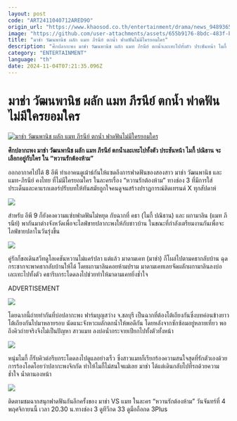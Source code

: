 ```yaml
---
layout: post
code: "ART2411040712ARED9O"
origin_url: "https://www.khaosod.co.th/entertainment/drama/news_9489365"
image: "https://github.com/user-attachments/assets/655b9176-8bdc-483f-b02a-6002976644d8"
title: "มาช่า วัฒนพานิช ผลัก แมท ภีรนีย์ ตกน้ำ ฟาดฟันไม่มีใครยอมใคร"
description: "ศึกปลากะพง มาช่า วัฒนพานิช ผลัก แมท ภีรนีย์ ตกน้ำเละเทะไปทั้งตัว ประชันหน้า ไมกี้ ปณิธาน จะเลือกอยู่กับใคร ใน “หวานรักต้องห้าม”"
category: "ENTERTAINMENT"
language: "th"
date: 2024-11-04T07:21:35.096Z
---
```


# มาช่า วัฒนพานิช ผลัก แมท ภีรนีย์ ตกน้ำ ฟาดฟันไม่มีใครยอมใคร

[![มาช่า วัฒนพานิช ผลัก แมท ภีรนีย์ ตกน้ำ ฟาดฟันไม่มีใครยอมใคร](https://www.khaosod.co.th/wpapp/uploads/2024/11/ปกขาว4คำ-เส้น-1.jpg "มาช่า วัฒนพานิช ผลัก แมท ภีรนีย์ ตกน้ำ ฟาดฟันไม่มีใครยอมใคร")](https://www.khaosod.co.th/wpapp/uploads/2024/11/ปกขาว4คำ-เส้น-1.jpg)

**ศึกปลากะพง มาช่า วัฒนพานิช ผลัก แมท ภีรนีย์ ตกน้ำเละเทะไปทั้งตัว ประชันหน้า ไมกี้ ปณิธาน จะเลือกอยู่กับใคร ใน “หวานรักต้องห้าม”**

ออกอากาศไปได้ 8 อีพี ทำเอาคนดูเม้าธ์กันให้แซดถึงการฟาดฟันของสองสาว มาช่า วัฒนพานิช และ แมท-ภีรนีย์ คงไทย ที่ไม่มีใครยอมใคร ในละครเรื่อง “หวานรักต้องห้าม” ทางช่อง 3 ที่มีการใส่ประเด็นและคาแรกเตอร์ปรับบทให้ทันสมัยถูกใจคนดูจนสร้างปราฎการณ์ติดเทรนด์ X ทุกสัปดาห์

![](https://www.khaosod.co.th/wpapp/uploads/2024/11/J49A1072-696x464.jpg)

สำหรับ อีพี 9 ก็ยังคงความแซ่บฟาดฟันไม่หยุด กับฉากที่ คธา (ไมกี้ ปณิธาน) และ ผกามาลิน (แมท ภีรนีย์) พากันมาต่างจังหวัดเพื่อจะไลฟ์ขายปลากะพงให้กับชาวบ้าน ในขณะที่กำลังเตรียมงานกันเพื่อจะไลฟ์ขายปลาในวันรุ่งขึ้น

![](https://www.khaosod.co.th/wpapp/uploads/2024/11/J49A0970-696x464.jpg)

คู่รักก็ขอเดินสวีทดูโลเคชันหวานไม่แคร์ปลา แต่แล้ว มาดามเคท (มาช่า) ก็โผล่ไปตามคธากลับบ้าน ฉุดกระชากจะพาคธากลับบ้านให้ได้ โดยผกามาลินคอยห้ามปราม มาดามเคทเลยจัดผลักผกามาลินลงบ่อเละเทะไปทั้งตัว คธารีบกระโดดลงไปช่วยทำให้มาดามเคทยิ่งช้ำใจ

ADVERTISEMENT

![](https://www.khaosod.co.th/wpapp/uploads/2024/11/J49A0835-696x464.jpg)

โดยฉากนี้ถ่ายทำกันที่บ่อปลากะพง ฟาร์มบุญสว่าง จ.ชลบุรี เป็นฉากที่ต้องโต้เถียงกันซึ่งบทค่อนข้างยาว โต้เถียงกันไปมาหลายรอบ นัดแนะจังหวะผลักตกน้ำให้พอดีกัน โดยหลังจากซักซ้อมอยู่หลายเที่ยว พอถึงคิวถ่ายจริงจึงไม่เป็นปัญหา สาวแมท ลงบ่อน้ำกระจายเปียกไปทั้งตัวทั้งหน้า

![](https://www.khaosod.co.th/wpapp/uploads/2024/11/J49A0005-696x464.jpg)

หนุ่มไมกี้ ก็รับคิวต่อรีบกระโดดลงไปดูแลอย่างเร็ว ซึ่งสาวแมทก็เรียกร้องความสนใจสุดที่รักตัวเองด้วยการร้องโอดโอยว่าปลากะพงจิกกัด ทำให้ไมกี้ไม่สนใจแม่เลย มาช่า ได้แต่เดินกลับไปที่รถด้วยความช้ำใจ น้ำตานองหน้า

![](https://www.khaosod.co.th/wpapp/uploads/2024/11/J49A0840-696x464.jpg)



ติดตามชมฉากสนุกฟาดฟันกันอีกครั้งของ มาช่า VS แมท ในละคร “หวานรักต้องห้าม” วันจันทร์ที่ 4 พฤศจิกายนนี้ เวลา 20.30 น.ทางช่อง 3 ดูทีวีกด 33 ดูมือถือกด 3Plus
